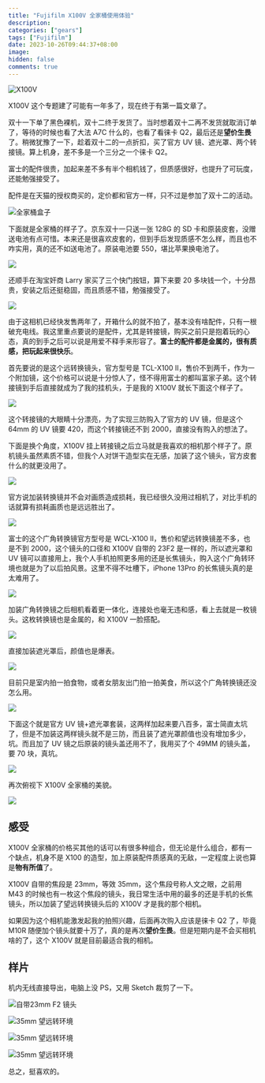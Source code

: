```yaml
---
title: "Fujifilm X100V 全家桶使用体验"
description:
categories: ["gears"]
tags: ["Fujifilm"]
date: 2023-10-26T09:44:37+08:00
image:
hidden: false
comments: true
---
```


![X100V](//static.fatesinger.com/2021/12/8nmg9orlw0l7pknl.jpg)

X100V 这个专题建了可能有一年多了，现在终于有第一篇文章了。

双十一下单了黑色裸机，双十二终于发货了。当时想着双十二再不发货就取消订单了，等待的时候也看了大法 A7C 什么的，也看了看徕卡 Q2，最后还是<strong>望价生畏</strong>了。稍微犹豫了一下，趁着双十二的一点折扣，买了官方 UV 镜、遮光罩、两个转接镜。算上机身，差不多是一个三分之一个徕卡 Q2。

富士的配件很贵，加起来差不多有半个相机钱了，但质感很好，也提升了可玩度，还能勉强接受了。

配件是在天猫的授权商买的，定价都和官方一样，只不过是参加了双十二的活动。

![全家桶盒子](//static.fatesinger.com/2021/12/omc9tvpliujgczdb.jpg)

下面就是全家桶的样子了。京东双十一只送一张 128G 的 SD 卡和原装皮套，没赠送电池有点可惜。本来还是很喜欢皮套的，但到手后发现质感不怎么样，而且也不咋实用，真的还不如送电池了。原装电池要 550，堪比苹果换电池了。

![](//static.fatesinger.com/2021/12/l6myfsz4xzv19ocb.jpg)

还顺手在淘宝奸商 Larry 家买了三个快门按钮，算下来要 20 多块钱一个，十分昂贵，安装之后还挺稳固，而且质感不错，勉强接受了。

![](//static.fatesinger.com/2021/12/qgmub3uvscrys5em.jpg)

由于这相机已经快发售两年了，开箱什么的就不拍了，基本没有啥配件，只有一根破充电线。我这里重点要说的是配件，尤其是转接镜，购买之前只是抱着玩的心态，真的到手之后可以说是用爱不释手来形容了。<strong>富士的配件都是金属的，很有质感，把玩起来很快乐</strong>。

首先要说的是这个远转换镜头，官方型号是 TCL-X100 II，售价不到两千，作为一个附加镜，这个价格可以说是十分惊人了，怪不得用富士的都叫富家子弟。这个转接镜到手后直接就成为了我的挂机头，于是我的 X100V 就长下面这个样子了。

![](//static.fatesinger.com/2021/12/7m3wdekkobl8c89l.jpg)

这个转接镜的大眼睛十分漂亮，为了实现三防购入了官方的 UV 镜，但是这个 64mm 的 UV 镜要 420，而这个转接镜还不到 2000，直接没有购入的想法了。

下面是换个角度，X100V 挂上转接镜之后立马就是我喜欢的相机那个样子了。原机镜头虽然素质不错，但我个人对饼干造型实在无感，加装了这个镜头，官方皮套什么的就更没用了。

![](//static.fatesinger.com/2021/12/bo2bn4o9wpvb5bz1.jpg)

官方说加装转换镜并不会对画质造成损耗，我已经很久没用过相机了，对比手机的话就算有损耗画质也是远远胜出了。

![](//static.fatesinger.com/2021/12/2mozszyb5qbgs072.jpg)

富士的这个广角转换镜官方型号是 WCL-X100 II，售价和望远转换镜差不多，也是不到 2000，这个镜头的口径和 X100V 自带的 23F2 是一样的，所以遮光罩和 UV 镜可以直接用上，我个人手机拍照更多用的还是长焦镜头，购入这个广角转环境也就是为了以后拍风景。这里不得不吐槽下，iPhone 13Pro 的长焦镜头真的是太难用了。

![](//static.fatesinger.com/2021/12/nt0e7ze7xjffx6f2.jpg)

加装广角转换镜之后相机看着更一体化，连接处也毫无违和感，看上去就是一枚镜头。这枚转换镜也是金属的，和 X100V 一脸搭配。

![](//static.fatesinger.com/2021/12/zuwj10ds0m06n6bu.jpg)

直接加装遮光罩后，颜值也是爆表。

![](//static.fatesinger.com/2021/12/64gt2ih5uvf3ou7k.jpg)

目前只是室内拍一拍食物，或者女朋友出门拍一拍美食，所以这个广角转换镜还没怎么用。

![](//static.fatesinger.com/2021/12/dmqtuv8fw4jdutpz.jpg)

下面这个就是官方 UV 镜+遮光罩套装，这两样加起来要八百多，富士简直太坑了，但是不加装这两样镜头就不是三防，而且装了遮光罩颜值也没有增加多少，坑。而且加了 UV 镜之后原装的镜头盖还用不了，我用买了个 49MM 的镜头盖，要 70 块，真坑。

![](//static.fatesinger.com/2021/12/bwzjtw614zyplhqd.jpg)

再次俯视下 X100V 全家桶的美貌。

![](//static.fatesinger.com/2021/12/vhp6eou5x2wqh2zy.jpg)

## 感受

X100V 全家桶的价格买其他的话可以有很多种组合，但无论是什么组合，都有一个缺点，机身不是 X100 的造型，加上原装配件质感真的无敌，一定程度上说也算是<strong>物有所值</strong>了。

X100V 自带的焦段是 23mm，等效 35mm，这个焦段号称人文之眼，之前用 M43 的时候也有一枚这个焦段的镜头，我日常生活中用的最多的还是手机的长焦镜头，所以加装了望远转换镜头后的 X100V 才是我的那个相机。

如果因为这个相机能激发起我的拍照兴趣，后面再次购入应该是徕卡 Q2 了，毕竟 M10R 随便加个镜头就要十万了，真的是再次<strong>望价生畏</strong>。但是短期内是不会买相机啥的了，这个 X100V 就是目前最适合我的相机。

## 样片

机内无线直接导出，电脑上没 PS，又用 Sketch 裁剪了一下。

![自带23mm F2 镜头](//static.fatesinger.com/2021/12/oan2y0nvogcaq2js.jpeg)

![35mm 望远转环境](//static.fatesinger.com/2021/12/rwzqvyp6kh5ae8fr.jpeg)

![35mm 望远转环境](//static.fatesinger.com/2021/12/dk6uo1q5ksa0b9sw.jpeg)

![35mm 望远转环境](//static.fatesinger.com/2021/12/ks0ralyep4dvk9za.jpeg)

总之，挺喜欢的。
